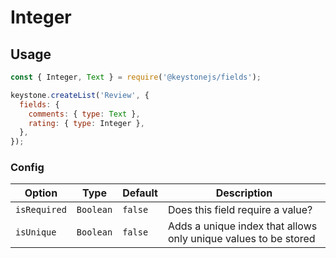 <!--[meta]
section: api
subSection: '@keystonejs/fields'
title: Integer
[meta]-->

# Integer

## Usage

```js
const { Integer, Text } = require('@keystonejs/fields');

keystone.createList('Review', {
  fields: {
    comments: { type: Text },
    rating: { type: Integer },
  },
});
```

### Config

| Option       | Type      | Default | Description                                                     |
| ------------ | --------- | ------- | --------------------------------------------------------------- |
| `isRequired` | `Boolean` | `false` | Does this field require a value?                                |
| `isUnique`   | `Boolean` | `false` | Adds a unique index that allows only unique values to be stored |
